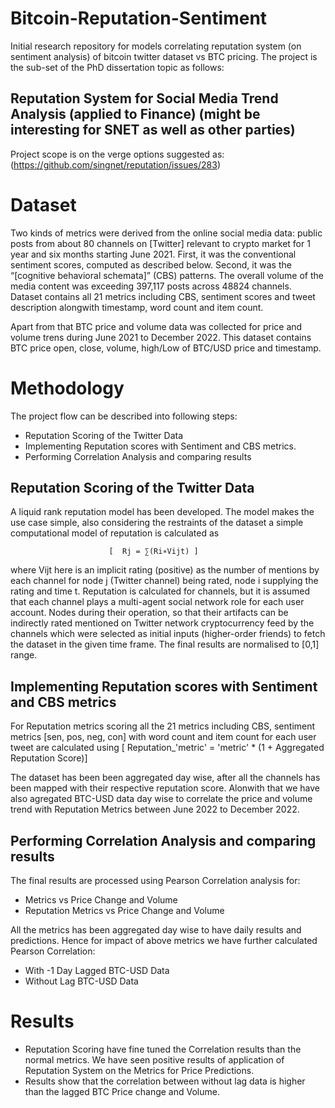 # Bitcoin-Reputation-Sentiment 
Initial research repository for models correlating reputation system (on sentiment analysis) of bitcoin twitter dataset vs BTC pricing.
The project is the sub-set of the PhD dissertation topic as follows:

## Reputation System for Social Media Trend Analysis (applied to Finance) (might be interesting for SNET as well as other parties)

Project scope is on the verge options suggested as: (https://github.com/singnet/reputation/issues/283)


# Dataset

Two kinds of metrics were derived from the online social media data:
public posts from about 80 channels on [Twitter] relevant to crypto market for 1 year and six months starting June 2021.
First, it was the conventional sentiment scores, computed as described below. Second, it was the “[cognitive behavioral schemata]” (CBS) patterns. The overall volume of the media content was exceeding 397,117 posts across 48824 channels. Dataset contains all 21 metrics including CBS, sentiment scores and tweet description alongwith timestamp, word count and item count.

Apart from that BTC price and volume data was collected for price and volume trens during June 2021 to December 2022. This dataset contains BTC price open, close, volume, high/Low of BTC/USD price and timestamp.

# Methodology 

The project flow can be described into following steps:
* Reputation Scoring of the Twitter Data
* Implementing Reputation scores with Sentiment and CBS metrics.
* Performing Correlation Analysis and comparing results

## Reputation Scoring of the Twitter Data

A liquid rank reputation model has been developed. The model makes the use case simple, also considering the restraints of the dataset a simple computational model of reputation is calculated as 

                          [  Rj = ∑(Ri∗Vijt) ]
where Vijt here is an implicit rating (positive) as the number of mentions by each channel for node j (Twitter channel) being rated, node i supplying the rating and time t. Reputation is calculated for channels, but it is assumed that each channel plays a multi-agent social network role for each user account. Nodes during their operation, so that their artifacts can be indirectly rated mentioned on Twitter network cryptocurrency feed by the channels which were selected as initial inputs (higher-order friends) to fetch the dataset in the given time frame. The final results are normalised to [0,1] range.

## Implementing Reputation scores with Sentiment and CBS metrics

For Reputation metrics scoring all the 21 metrics including CBS, sentiment metrics [sen, pos, neg, con] with word count and item count for each user tweet are calculated using 
                       [ Reputation_'metric' = 'metric' * (1 + Aggregated Reputation Score)]

The dataset has been been aggregated day wise, after all the channels has been mapped with their respective reputation score. Alonwith that we have also agregated BTC-USD data day wise to correlate the price and volume trend with Reputation Metrics between June 2022 to December 2022.

## Performing Correlation Analysis and comparing results

The final results are processed using Pearson Correlation analysis for:
* Metrics vs Price Change and Volume
* Reputation Metrics vs Price Change and Volume

All the metrics has been aggregated day wise to have daily results and predictions. Hence for impact of above metrics we have further calculated Pearson Correlation:
* With -1 Day Lagged BTC-USD Data
* Without Lag BTC-USD Data

# Results
* Reputation Scoring have fine tuned the Correlation results than the normal metrics. We have seen positive results of application of Reputation System on the Metrics for Price Predictions.
* Results show that the correlation between without lag data is higher than the lagged BTC Price change and Volume.

